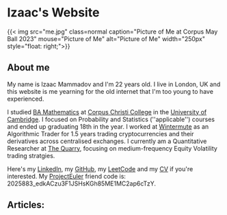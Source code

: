 # Izaac's Website
{{< img src="me.jpg" class=normal caption="Picture of Me at Corpus May Ball 2023" mouse="Picture of Me" alt="Picture of Me" width="250px" style="float: right;">}}
## About me
My name is Izaac Mammadov and I'm 22 years old. I live in London, UK and this website is me yearning for the old internet that I'm too young to have experienced.

I studied [BA Mathematics](https://en.wikipedia.org/wiki/Mathematical_Tripos) at [Corpus Christi College](https://www.corpus.cam.ac.uk/) in the [University of Cambridge](https://www.cam.ac.uk/). I focused on Probability and Statistics (''applicable'') courses and ended up graduating 18th in the year. I worked at [Wintermute](https://wintermute.com/) as an Algorithmic Trader for 1.5 years trading cryptocurrencies and their derivatives across centralised exchanges. I currently am a Quantitative Researcher at [The Quarry](https://www.quarrylp.com/), focusing on medium-frequency Equity Volatility trading stratgies.

Here's my [LinkedIn](https://www.linkedin.com/in/izaac-mammadov/), my [GitHub](https://github.com/IzaacMammadov), my [LeetCode](https://leetcode.com/StayWoke) and my [CV](CV.pdf) if you're interested. My [ProjectEuler](https://projecteuler.net) friend code is: 2025883\_edkACzu3F1JSHsKGh85ME1MC2ap6cTzY.

## Articles:
